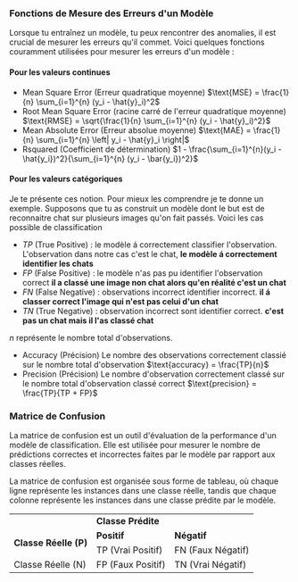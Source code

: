 
### Fonctions de Mesure des Erreurs d'un Modèle

Lorsque tu entraînez un modèle, tu peux rencontrer des anomalies, il est crucial de mesurer les erreurs qu'il commet. Voici quelques fonctions couramment utilisées pour mesurer les erreurs d'un modèle :

#### Pour les valeurs continues
- Mean Square Error (Erreur quadratique moyenne)
$\text{MSE} = \frac{1}{n} \sum_{i=1}^{n} (y_i - \hat{y}_i)^2$
- Root Mean Square Error (racine carré de l'erreur quadratique moyenne)
$\text{RMSE} = \sqrt{\frac{1}{n} \sum_{i=1}^{n} (y_i - \hat{y}_i)^2}$
- Mean Absolute Error (Erreur absolue moyenne)
$\text{MAE} = \frac{1}{n} \sum_{i=1}^{n} \left| y_i - \hat{y}_i \right|$
- Rsquared (Coefficient de détermination)
$1 - \frac{\sum_{i=1}^{n}(y_i - \hat{y_i})^2}{\sum_{i=1}^{n} (y_i - \bar{y_i})^2}$

#### Pour les valeurs catégoriques
Je te présente ces notion. Pour mieux les comprendre je te donne un exemple. Supposons que tu as construit un modèle dont le but est de reconnaitre chat sur plusieurs images qu'on fait passés. Voici les cas possible de classification
- $TP$ (True Positive) : le modèle á correctement classifier l'observation. L'observation dans notre cas c'est le chat, __le modèle á correctement identifier les chats__
- $FP$ (False Positive) : le modèle n'as pas pu identifier l'observation correct __il a classé une image non chat alors qu'en réalité c'est un chat__
- $FN$ (False Negative) : observations incorrect identifier incorrect. __il á classer correct  l'image qui n'est pas celui d'un chat__
- $TN$ (True Negative) : observation incorrect sont identifier correct. __c'est pas un chat mais il l'as classé chat__

$n$ représente le nombre total d'observations.

- Accuracy (Précision)
Le nombre des observations correctement classié sur le nombre total d'observation
$\text{accuracy} = \frac{TP}{n}$
- Precision (Précision)
Le nombre d'observation correctement classé sur le nombre total d'observation classé correct
$\text{precision} = \frac{TP}{TP + FP}$

### Matrice de Confusion
La matrice de confusion est un outil d'évaluation de la performance d'un modèle de classification. Elle est utilisée pour mesurer le nombre de prédictions correctes et incorrectes faites par le modèle par rapport aux classes réelles.

La matrice de confusion est organisée sous forme de tableau, où chaque ligne représente les instances dans une classe réelle, tandis que chaque colonne représente les instances dans une classe prédite par le modèle.

<table>
  <tr>
    <td></td>
    <td colspan="2"><strong>Classe Prédite</strong></td>
  </tr>
  <tr>
    <td rowspan="2"><strong>Classe Réelle (P)</strong></td>
    <td><strong>Positif</strong></td>
    <td><strong>Négatif</strong></td>
  </tr>
  <tr>
    <td>TP (Vrai Positif)</td>
    <td>FN (Faux Négatif)</td>
  </tr>
  <tr>
    <td>Classe Réelle (N)</td>
    <td>FP (Faux Positif)</td>
    <td>TN (Vrai Négatif)</td>
  </tr>
</table>
